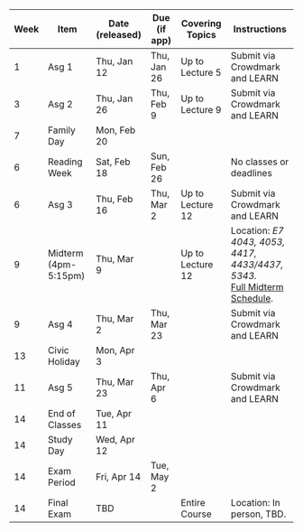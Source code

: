 | Week | Item | Date (released) | Due (if app) | Covering Topics | Instructions |
| -------------------- | ----------- | ----------- | ---- | ------------------------------ | ------------------------------ |
| 1               | Asg 1                | Thu, Jan 12 | Thu, Jan 26 | Up to Lecture 5 | Submit via Crowdmark and LEARN |
| 3               | Asg 2                | Thu, Jan 26 | Thu, Feb 9  | Up to Lecture 9 | Submit via Crowdmark and LEARN |
| 7          | Family Day           | Mon, Feb 20 |  |                 |                               |
| 6        | Reading Week         | Sat, Feb 18 | Sun, Feb 26 |                 | No classes or deadlines |
| 6               | Asg 3                | Thu, Feb 16 | Thu, Mar 2 | Up to Lecture 12 | Submit via Crowdmark and LEARN |
| 9 | Midterm (4pm-5:15pm) | Thu, Mar 9  |   | Up to Lecture 12 | Location: *E7 4043, 4053, 4417, 4433/4437, 5343.* <br />[Full Midterm Schedule](https://uwaterloo.ca/electrical-computer-engineering/midterm-schedule). |
| 9               | Asg 4                | Thu, Mar 2 | Thu, Mar 23 |                 | Submit via Crowdmark and LEARN |
| 13      | Civic Holiday        | Mon, Apr 3  |  |                 |                               |
| 11              | Asg 5                | Thu, Mar 23 | Thu, Apr 6  |                 | Submit via Crowdmark and LEARN |
| 14     | End of Classes       | Tue, Apr 11 |  |                 |                               |
| 14          | Study Day            | Wed, Apr 12 | |                 |                               |
| 14  | Exam Period    | Fri, Apr 14 | Tue, May 2 |                 |                               |
| 14 | Final Exam  | TBD |  | Entire Course    | Location: In person, TBD.      |

